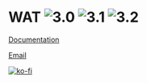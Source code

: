 

# WAT ![3.0](https://img.shields.io/badge/godot-3.0-%23478cbf) ![3.1](https://img.shields.io/badge/godot-3.1-%23478cbf) ![3.2](https://img.shields.io/badge/godot-3.2-%23478cbf)

[Documentation](https://wat.readthedocs.io/en/latest/index.html)

[Email](code@darigan.ie)

[![ko-fi](https://www.ko-fi.com/img/githubbutton_sm.svg)](https://ko-fi.com/Q5Q51D9K5)
